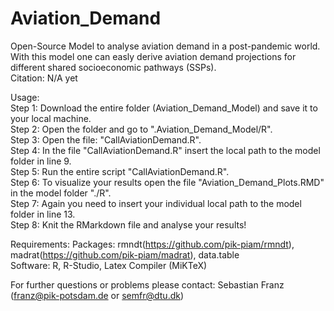 # Aviation_Demand
Open-Source Model to analyse aviation demand in a post-pandemic world.<br />
With this model one can easly derive aviation demand projections for different shared socioeconomic pathways (SSPs).<br />
Citation: N/A yet<br />

Usage:<br />
Step 1: Download the entire folder (Aviation_Demand_Model) and save it to your local machine.<br />
Step 2: Open the folder and go to ".Aviation_Demand_Model/R".<br />
Step 3: Open the file: "CallAviationDemand.R".<br />
Step 4: In the file "CallAviationDemand.R" insert the local path to the model folder in line 9.<br />
Step 5: Run the entire script "CallAviationDemand.R".<br />
Step 6: To visualize your results open the file "Aviation_Demand_Plots.RMD" in the model folder "./R".<br />
Step 7: Again you need to insert your individual local path to the model folder in line 13.<br />
Step 8: Knit the RMarkdown file and analyse your results!<br />

Requirements: Packages: rmndt(https://github.com/pik-piam/rmndt), madrat(https://github.com/pik-piam/madrat), data.table<br />
Software: R, R-Studio, Latex Compiler (MiKTeX)<br />

For further questions or problems please contact: Sebastian Franz (franz@pik-potsdam.de or semfr@dtu.dk)<br />

